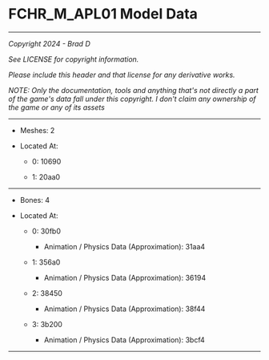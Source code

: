 # FCHR_M_APL01 Model Data

---

*Copyright 2024 - Brad D*

*See LICENSE for copyright information.*

*Please include this header and that license for any derivative works.*

*NOTE: Only the documentation, tools and anything that's not directly a part of the game's data fall under this copyright. I don't claim any ownership of the game or any of its assets*

---

* Meshes: 2

* Located At:
  
  * 0: 10690
  
  * 1: 20aa0

---

* Bones: 4

* Located At:
  
  * 0: 30fb0
    
    * Animation / Physics Data (Approximation): 31aa4
  
  * 1: 356a0
    
    * Animation / Physics Data (Approximation): 36194
  
  * 2: 38450
    
    * Animation / Physics Data (Approximation): 38f44
  
  * 3: 3b200
    
    * Animation / Physics Data (Approximation): 3bcf4

---

